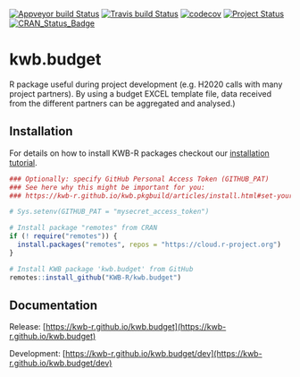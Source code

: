 [![Appveyor build Status](https://ci.appveyor.com/api/projects/status/github/KWB-R/kwb.budget?branch=master&svg=true)](https://ci.appveyor.com/project/KWB-R/kwb-budget/branch/master)
[![Travis build Status](https://travis-ci.org/KWB-R/kwb.budget.svg?branch=master)](https://travis-ci.org/KWB-R/kwb.budget)
[![codecov](https://codecov.io/github/KWB-R/kwb.budget/branch/master/graphs/badge.svg)](https://codecov.io/github/KWB-R/kwb.budget)
[![Project Status](https://img.shields.io/badge/lifecycle-experimental-orange.svg)](https://www.tidyverse.org/lifecycle/#experimental)
[![CRAN_Status_Badge](https://www.r-pkg.org/badges/version/kwb.budget)]()

# kwb.budget

R package useful during project development (e.g.
H2020 calls with many project partners). By using a budget EXCEL
template file, data received from the different partners can be
aggregated and analysed.)

## Installation

For details on how to install KWB-R packages checkout our [installation tutorial](https://kwb-r.github.io/kwb.pkgbuild/articles/install.html).

```r
### Optionally: specify GitHub Personal Access Token (GITHUB_PAT)
### See here why this might be important for you:
### https://kwb-r.github.io/kwb.pkgbuild/articles/install.html#set-your-github_pat

# Sys.setenv(GITHUB_PAT = "mysecret_access_token")

# Install package "remotes" from CRAN
if (! require("remotes")) {
  install.packages("remotes", repos = "https://cloud.r-project.org")
}

# Install KWB package 'kwb.budget' from GitHub
remotes::install_github("KWB-R/kwb.budget")
```

## Documentation

Release: [https://kwb-r.github.io/kwb.budget](https://kwb-r.github.io/kwb.budget)

Development: [https://kwb-r.github.io/kwb.budget/dev](https://kwb-r.github.io/kwb.budget/dev)

